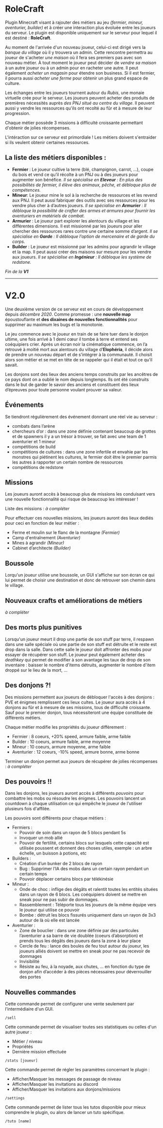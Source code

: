 # RoleCraft

Plugin Minecraft visant à rajouter des métiers au jeu *(fermier, mineur, aventurier, builder)* et à créer une interaction plus évoluée entre les joueurs du serveur. Le plugin est disponible uniquement sur le serveur pour lequel il est destiné : **RoleCraft**.

Au moment de l'arrivée d'un nouveau joueur, celui-ci est dirigé vers la *banque du village* où il y trouvera un admin. Cette rencontre permettra au joueur de s'acheter *une maison* où il fera ses premiers pas avec son nouveau métier. À tout moment le joueur peut décider de *vendre sa maison* à un autre joueur ou à un admin pour en racheter une autre. Il peut également *acheter un magasin* pour étendre son business. Si il est fermier, il pourra aussi *acheter une ferme* pour obtenir un plus grand espace de culture.

Les échanges entre les joueurs tournent autour du *Rubis*, une monaie virtuelle crée pour le serveur. Les joueurs peuvent acheter des produits de premières nécessités auprès *des PNJ situé au centre du village*. Il peuvent aussi y vendre les ressources qu'ils ont recolté au fûr et à mesure de leur progression.

Chaque métier possède 3 missions à difficulté croissante permettant d'obtenir de jolies récompenses.

L'intéraction sur ce serveur est primordiale ! Les métiers doivent s'entraider si ils veulent obtenir certaines ressources.

## La liste des métiers disponibles :

* **Fermier** : Le joueur cultive la terre (blé, champignon, carrot, …), coupe du bois et vend ce qu’il récolte à un PNJ ou à des joueurs pour augmenter son bénéfice. *Il se spécialise en **Eleveur** : En plus des possibilités de fermier, il élève des animaux, pêche, et débloque plus de compétences.*
* **Mineur**: Le joueur mine le sol à la recherche de ressources et les revend aux PNJ. Il peut aussi fabriquer des outils avec ses ressources pour les vendre plus cher à d’autres joueurs. *Il se spécialise en **Armurier** : Il débloque la possibilité de crafter des armes et armures pour fournir les aventuriers en matériels de combat.*
* **Armurier** : Le joueur part explorer les alentours du village et les différentes dimensions. Il est missionné par les joueurs pour aller chercher des ressources rares contre une certaine somme d’argent. *Il se spécialise en **Garde** : Il débloque l’option de mercenaire et de garde du corps.*
* **Builder** : Le joueur est missionné par les admins pour agrandir le village et la map. Il peut aussi créer des maisons sur mesure pour les vendre aux joueurs. *Il se spécialise en **Ingénieur** : Il débloque les système de redstone.*

*Fin de la **V1***
***

# V2.0

Une deuxième version de ce serveur est en cours de développement depuis *décembre 2020*. Comme promesse : une **nouvelle map** époustouflante et **des dixaines de nouvelles fonctionnalités** pour supprimer au maximum les bugs et la monotonie.

Le jeu commence avec le joueur en train de se faire tuer dans le donjon ultime, une fois arrivé à 1 demi cœur il tombe à terre et entend ses coéquipiers crier. Après un écran noir la cinématique commence, on l’a retrouvé à moitié mort aux alentours du village d’**Elophéria**, il décide alors de prendre un nouveau départ et de s’intégrer à la communauté. Il choisit alors son métier et se met en tête de se rappeler qui il était et tout ce qu’il savait.

Les donjons sont des lieux des anciens temps construits par les ancêtres de ce pays dont on a oublié le nom depuis longtemps. Ils ont été construits dans le but de garder le savoir des anciens et constituent des lieux d’épreuves pour toute personne voulant prouver sa valeur.

## Événements

Se tiendront régulièrement des événement donnant une réel vie au serveur :

* combats dans l’arène
* chercheurs d’or : dans une zone définie contenant beaucoup de grottes et de spawners il y a un trésor à trouver, se fait avec une team de 1 aventurier et 1 mineur
* compétitions de build
* compétitions de cultures : dans une zone infertile et envahie par les monstres qui piétinent les cultures, le fermier doit être le premier parmis les autres à rapporter un certain nombre de ressources
* compétitions de redstone

## Missions

Les joueurs auront accès à beaucoup plus de missions les conduisant vers une nouvelle fonctionnalité qui risque de beaucoup les intéresser !

Liste des missions : *à compléter*

Pour effectuer ces nouvelles missions, les joueurs auront des lieux dediés pour ceci en fonction de leur métier :

* Ferme et moulin sur le flanc de la montagne *(Fermier)*
* Camp d'entraînement *(Aventurier)*
* Mines à agrandir *(Mineur)*
* Cabinet d’architecte *(Builder)*

## Boussole

Lorqu'un joueur utilise une boussole, un GUI s'affiche sur son écran ce qui lui permet de choisir une destination et donc de retrouver son chemin dans le village.

## Nouveaux crafts et améliorations de métiers

*à compléter*

## Des morts plus punitives

Lorsqu'un joueur meurt il drop une partie de son stuff par terre, il respawn dans une salle spéciale où une partie de son stuff est détruite et le reste est drop dans la salle. Dans cette salle le joueur doit affronter des mobs pour essayer de récupérer son stuff. Le joueur peut également acheter des *deathkey* qui permet de modifier à son avantage les taux de drop de son inventaire : baisser le nombre d'items détruits, augmenter le nombre d'item droppé sur le lieu de la mort, ...

## Des donjons ?!

Des missions permettent aux joueurs de débloquer l'accès à des donjons : PVE et énigmes remplissent ces lieux cultes. Le joueur aura accès à 4 donjons au fûr et à mesure de ses missions, tous de difficulté croissante. Sauf pour le premier donjon, tous nécessiteront une équipe constituée de différents métiers.

Chaque métier modifie les propriétés du joueur différement :

* Fermier : 8 coeurs, +20% speed, armure faible, arme faible
* Builder : 10 coeurs, armure faible, arme moyenne
* Mineur : 10 coeurs, armure moyenne, arme faible
* Aventurier : 12 coeurs, -10% speed, armure bonne, arme bonne

Terminer un donjon permet aux joueurs de récupérer de jolies récompenses : *à compléter*

## Des pouvoirs !!

Dans les donjons, les joueurs auront accès à différents *pouvoirs* pour combattre les mobs ou résoudre les énigmes. Les pouvoirs lancent un countdown à chaque utilisation ce qui empêche le joueur de l'utiliser plusieurs fois d'affilée.

Les pouvoirs sont différents pour chaque métiers :

* Fermiers :
	* Pouvoir de soin dans un rayon de 5 blocs pendant 5s
	* Invoquer un mob allié
	* Pouvoir de fertilité, certains blocs sur lesquels cette capacité est utilisée poussent et donnent des choses utiles, exemple : un arbre échelle, un buisson à potions, etc
* Builders :
	* Création d’un bunker de 2 blocs de rayon
	* Bug : Supprimer l’IA des mobs dans un certain rayon pendant un certain temps
	* Pouvoir déplacer certains blocs par télékinésie
* Mineur :
	* Onde de choc : inflige des dégâts et ralentit toutes les entités situées dans un rayon de 6 blocs. Les coéquipiers doivent se mettre en sneak pour ne pas subir de dommages.
	* Rassemblement : Téléporte tous les joueurs de la même équipe vers le joueur qui utilise ce pouvoir
	* Bombe : détruit les blocs fissurés uniquement dans un rayon de 3x3 autour de là où elle est lancée
* Aventurier :
	* Zone de bouclier : dans une zone définie par des particules l’aventurier a sa barre de vie doublée (coeurs d’absorption) et prends tous les dégâts des joueurs dans la zone à leur place
	* Cercle de feu : lance des boules de feu tout autour du joueur, les joueurs alliés doivent se mettre en sneak pour ne pas recevoir de dommages
	* Invisibilité
	* Résiste au feu, à la noyade, aux chutes, … en fonction du type de donjon afin d’accéder à des pièces nécessaires pour déverrouiller des portes 


## Nouvelles commandes

Cette commande permet de configurer une vente seulement par l'intermédiaire d'un GUI.
```
/sell
```

Cette commande permet de visualiser toutes ses statistiques ou celles d'un autre joueur :
* Métier / niveau
* Propriétés
* Dernière mission effectuée
```
/stats [joueur]
```

Cette commande permet de régler les paramètres concernant le plugin :
* Afficher/Masquer les messages de passage de niveau
* Afficher/Masquer les invitations au discord
* Afficher/Masquer les invitations aux donjons/missions
```
/settings
```

Cette commande permet de lister tous les tutos disponible pour mieux comprendre le plugin, ou alors de lancer un tuto spécifique.
```
/tuto [name]
```
